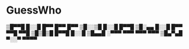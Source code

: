 # GuessWho


▒█▀▀█ █░░█ █▀▀ █▀▀ █▀▀ ▒█░░▒█ █░░█ █▀▀█ 
▒█░▄▄ █░░█ █▀▀ ▀▀█ ▀▀█ ▒█▒█▒█ █▀▀█ █░░█ 
▒█▄▄█ ░▀▀▀ ▀▀▀ ▀▀▀ ▀▀▀ ▒█▄▀▄█ ▀░░▀ ▀▀▀▀
